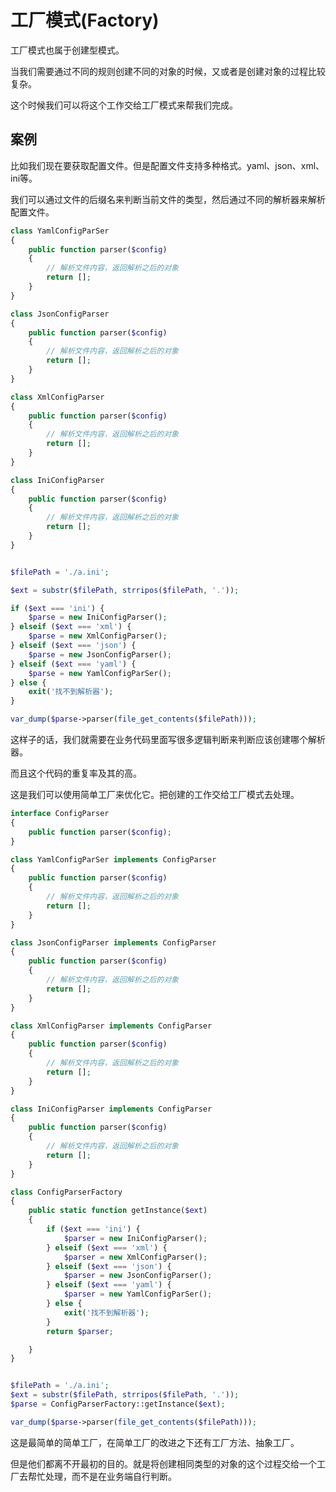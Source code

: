 # 工厂模式(Factory)

工厂模式也属于创建型模式。

当我们需要通过不同的规则创建不同的对象的时候，又或者是创建对象的过程比较复杂。

这个时候我们可以将这个工作交给工厂模式来帮我们完成。

## 案例

比如我们现在要获取配置文件。但是配置文件支持多种格式。yaml、json、xml、ini等。

我们可以通过文件的后缀名来判断当前文件的类型，然后通过不同的解析器来解析配置文件。

```php
class YamlConfigParSer
{
    public function parser($config)
    {
        // 解析文件内容，返回解析之后的对象
        return [];
    }
}

class JsonConfigParser
{
    public function parser($config)
    {
        // 解析文件内容，返回解析之后的对象
        return [];
    }
}

class XmlConfigParser
{
    public function parser($config)
    {
        // 解析文件内容，返回解析之后的对象
        return [];
    }
}

class IniConfigParser
{
    public function parser($config)
    {
        // 解析文件内容，返回解析之后的对象
        return [];
    }
}


$filePath = './a.ini';

$ext = substr($filePath, strripos($filePath, '.'));

if ($ext === 'ini') {
    $parse = new IniConfigParser();
} elseif ($ext === 'xml') {
    $parse = new XmlConfigParser();
} elseif ($ext === 'json') {
    $parse = new JsonConfigParser();
} elseif ($ext === 'yaml') {
    $parse = new YamlConfigParSer();
} else {
    exit('找不到解析器');
}

var_dump($parse->parser(file_get_contents($filePath)));
```

这样子的话，我们就需要在业务代码里面写很多逻辑判断来判断应该创建哪个解析器。

而且这个代码的重复率及其的高。

这是我们可以使用简单工厂来优化它。把创建的工作交给工厂模式去处理。

```php
interface ConfigParser
{
    public function parser($config);
}

class YamlConfigParSer implements ConfigParser
{
    public function parser($config)
    {
        // 解析文件内容，返回解析之后的对象
        return [];
    }
}

class JsonConfigParser implements ConfigParser
{
    public function parser($config)
    {
        // 解析文件内容，返回解析之后的对象
        return [];
    }
}

class XmlConfigParser implements ConfigParser
{
    public function parser($config)
    {
        // 解析文件内容，返回解析之后的对象
        return [];
    }
}

class IniConfigParser implements ConfigParser
{
    public function parser($config)
    {
        // 解析文件内容，返回解析之后的对象
        return [];
    }
}

class ConfigParserFactory
{
    public static function getInstance($ext)
    {
        if ($ext === 'ini') {
            $parser = new IniConfigParser();
        } elseif ($ext === 'xml') {
            $parser = new XmlConfigParser();
        } elseif ($ext === 'json') {
            $parser = new JsonConfigParser();
        } elseif ($ext === 'yaml') {
            $parser = new YamlConfigParSer();
        } else {
            exit('找不到解析器');
        }
        return $parser;

    }
}


$filePath = './a.ini';
$ext = substr($filePath, strripos($filePath, '.'));
$parse = ConfigParserFactory::getInstance($ext);

var_dump($parse->parser(file_get_contents($filePath)));
```

这是最简单的简单工厂，在简单工厂的改进之下还有工厂方法、抽象工厂。

但是他们都离不开最初的目的。就是将创建相同类型的对象的这个过程交给一个工厂去帮忙处理，而不是在业务端自行判断。